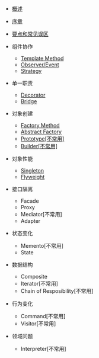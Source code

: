 *  [概述](/课堂之外/设计模式/README.md)
*  [序章](/课堂之外/设计模式/序章.md)
*  [要点和常见误区](/课堂之外/设计模式/要点和常见误区.md)
*  组件协作
	*  [Template Method](/课堂之外/设计模式/Template%20Method.md)
	*  [Observer/Event](/课堂之外/设计模式/Observer.md)
	*  [Strategy](/课堂之外/设计模式/Strategy.md)
*  单一职责
	* [Decorator](/课堂之外/设计模式/Decorator.md)
	* [Bridge](/课堂之外/设计模式/Bridge.md)
*  对象创建
	*  [Factory Method](/课堂之外/设计模式/Factory%20Method.md)
	*  [Abstract Factory](/课堂之外/设计模式/Abstract%20Factory.md)
	*  [Prototype[不常用]](/课堂之外/设计模式/Prototype.md)
	*  [Builder[不常用]](/课堂之外/设计模式/Builder.md)
*  对象性能
	*  [Singleton](/课堂之外/设计模式/Singleton.md)
	*  [Flyweight](/课堂之外/设计模式/Flyweight.md)

*  接口隔离
	*  Facade
	*  Proxy
	*  Mediator[不常用]
	*  Adapter
*  状态变化
	*  Memento[不常用]
	*  State
*  数据结构
	*  Composite
	*  Iterator[不常用]
	*  Chain of Resposibility[不常用]
*  行为变化
	*  Command[不常用]
	*  Visitor[不常用]
*  领域问题
	*  Interpreter[不常用]





